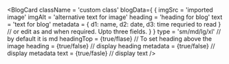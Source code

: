 <BlogCard
className = 'custom class'
blogData={
{
imgSrc = 'imported image'
imgAlt = 'alternative text for image'
heading = 'heading for blog'
text = 'text for blog'
metadata = {
d1: name,
d2: date,
d3: time requried to read
}
// or edit as and when required. Upto three fields.
}
}
type = 'sm/md/lg/xl' // by default it is md
headingTop = {true/flase} // To set heading above the image
heading = {true/false} // display heading
metadata = {true/false} // display metadata
text = {true/fasle} // display text
/>

<!-- use custom class to override css -->
